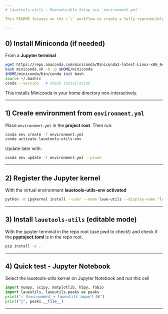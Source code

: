 ```yaml
---
# lauetools-utils – Reproducible Setup via `environment.yml`

This README focuses on the \`\` workflow to create a fully reproducible Conda environment for LaueTools + `lauetools-utils`, plus Jupyter integration. It also includes optional instructions to install Conda directly from a Jupyter terminal if it is not available.

---
```


## 0) Install Miniconda (if needed)

From a **Jupyter terminal** 

```bash
wget https://repo.anaconda.com/miniconda/Miniconda3-latest-Linux-x86_64.sh -O miniconda.sh
bash miniconda.sh -b -p $HOME/miniconda
$HOME/miniconda/bin/conda init bash
source ~/.bashrc
conda --version   # check installation
```

This installs Miniconda in your home directory non-interactively.

---

## 1) Create environment from `environment.yml`

Place `environment.yml` in the **project root**. Then run:

```bash
conda env create -f environment.yml
conda activate lauetools-utils-env
```

Update later with:

```bash
conda env update -f environment.yml --prune
```

---

## 2) Register the Jupyter kernel
With the virtual environment **lauetools-utils-env activated**

```bash
python -m ipykernel install --user --name laue-utils --display-name "laue-utils"
```
---

## 3) Install `lauetools-utils` (editable mode)

With the jupyter terminal in the repo root (use pwd to check!) and check if the **pyptoject.toml** is in the repo root. 

```bash
pip install -e .
```

---

## 4) Quick test - Jupyter Notebook

Select the lauetools-utils kernel on Jupyter Notebook and run this cell

```python
import numpy, scipy, matplotlib, h5py, fabio
import laueutils, laueutils.peaks as peaks
print("✅ Environment + laueutils import OK")
print("📂", peaks.__file__)
```

---


